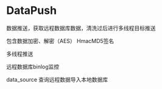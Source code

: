 # DataPush
数据推送，获取远程数据库数据，清洗过后进行多线程目标推送

包含数据加密、解密（AES）  HmacMD5签名

多线程推送

远程数据库binlog监控


data_source
查询远程数据导入本地数据库
